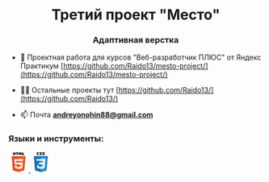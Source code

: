 <h1 align="center">Третий проект "Место"</h1>
<h3 align="center">Адаптивная верстка</h3>

- 🔭 Проектная работа для курсов "Веб-разработчик ПЛЮС" от Яндекс Практикум [https://github.com/Raido13/mesto-project/](https://github.com/Raido13/mesto-project/)

- 👨‍💻 Остальные проекты тут [https://github.com/Raido13/](https://github.com/Raido13/)

- 📫 Почта **andreyonohin88@gmail.com**

<h3 align="left">Языки и инструменты:</h3>
<p align="left"><a href="https://www.w3.org/html/" target="_blank" rel="noreferrer"> <img src="https://raw.githubusercontent.com/devicons/devicon/master/icons/html5/html5-original-wordmark.svg" alt="html5" width="40" height="40"/></a><a href="https://www.w3schools.com/css/" target="_blank" rel="noreferrer"> <img src="https://raw.githubusercontent.com/devicons/devicon/master/icons/css3/css3-original-wordmark.svg" alt="css3" width="40" height="40"/></a></p>
